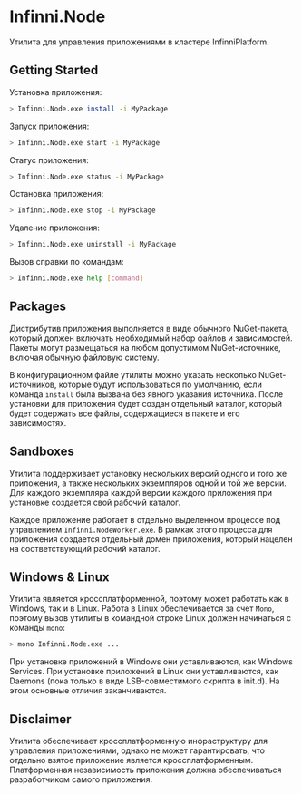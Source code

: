 # Infinni.Node

Утилита для управления приложениями в кластере InfinniPlatform.

## Getting Started

Установка приложения:

```bash
> Infinni.Node.exe install -i MyPackage
```

Запуск приложения:

```bash
> Infinni.Node.exe start -i MyPackage
```

Статус приложения:

```bash
> Infinni.Node.exe status -i MyPackage
```

Остановка приложения:

```bash
> Infinni.Node.exe stop -i MyPackage
```

Удаление приложения:

```bash
> Infinni.Node.exe uninstall -i MyPackage
```

Вызов справки по командам:

```bash
> Infinni.Node.exe help [command]
```

## Packages

Дистрибутив приложения выполняется в виде обычного NuGet-пакета, который должен включать необходимый
набор файлов и зависимостей. Пакеты могут размещаться на любом допустимом NuGet-источнике, включая
обычную файловую систему.

В конфигурационном файле утилиты можно указать несколько NuGet-источников, которые будут использоваться
по умолчанию, если команда `install` была вызвана без явного указания источника. После установки
для приложения будет создан отдельный каталог, который будет содержать все файлы, содержащиеся в
пакете и его зависимостях.

## Sandboxes

Утилита поддерживает установку нескольких версий одного и того же приложения, а также нескольких
экземпляров одной и той же версии. Для каждого экземпляра каждой версии каждого приложения при
установке создается свой рабочий каталог.

Каждое приложение работает в отдельно выделенном процессе под управлением `Infinni.NodeWorker.exe`.
В рамках этого процесса для приложения создается отдельный домен приложения, который нацелен на
соответствующий рабочий каталог.

## Windows & Linux

Утилита является кроссплатформенной, поэтому может работать как в Windows, так и в Linux. Работа в
Linux обеспечивается за счет `Mono`, поэтому вызов утилиты в командной строке Linux должен начинаться
с команды `mono`:

```bash
> mono Infinni.Node.exe ...
```

При установке приложений в Windows они уставливаются, как Windows Services. При установке приложений
в Linux они уставливаются, как Daemons (пока только в виде LSB-совместимого скрипта в init.d). На этом
основные отличия заканчиваются.

## Disclaimer

Утилита обеспечивает кроссплатформенную инфраструктуру для управления приложениями, однако не может
гарантировать, что отдельно взятое приложение является кроссплатформенным. Платформенная независимость
приложения должна обеспечиваться разработчиком самого приложения.
